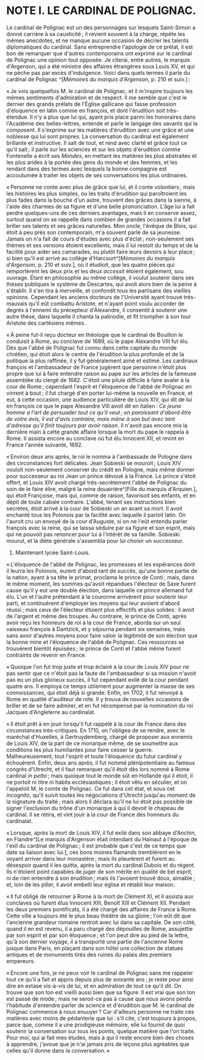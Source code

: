 # NOTE I. LE CARDINAL DE POLIGNAC.

Le cardinal de Polignac est un des personnages sur lesquels Saint-Simon a
donné carrière à sa causticité ; il revient souvent à la charge, répète les
mêmes anecdotes, et ne manque aucune occasion de décrier les talents
diplomatiques du cardinal. Sans entreprendre l'apologie de ce prélat, il est
bon de remarquer que d'autres contemporains ont exprimé sur le cardinal de
Polignac une opinion tout opposée. Je citerai, entre autres, le marquis
d'Argenson, qui a été ministre des affaires étrangères sous Louis XV, et qui
ne pèche pas par excès d'indulgence. Voici dans quels termes il parle du
cardinal de Polignac ^[*Mémoires du marquis d'Argenson*, p. 210 et suiv.] :

« Je vois quelquefois M. le cardinal de Polignac, et il m'inspire toujours les
mêmes sentiments d'admiration et de respect. Il me semble que c'est le dernier
des grands prélats de l'Église gallicane qui fasse profession d'éloquence en
latin comme en françois, et dont l'érudition soit très-étendue. Il n'y a plus
que lui qui, ayant pris place parmi les honoraires dans l'Académie des
belles-lettres, entende et parle le langage des savants qui la composent. Il
s'exprime sur les matières d'érudition avec une grâce et une noblesse qui lui
sont propres. La conversation du cardinal est également brillante et
instructive. Il sait de tout, et rend avec clarté et grâce tout ce qu'il sait ;
il parle sur les sciences et sur les objets d'érudition comme Fontenelle a
écrit ses *Mondes*, en mettant les matières les plus abstraites et les plus
arides à la portée des gens du monde et des femmes, et les rendant dans des
termes avec lesquels la bonne compagnie est accoutumée à traiter les objets de
ses conversations les plus ordinaires.

« Personne ne conte avec plus de grâce que lui, et il conte volontiers ; mais
les histoires les plus simples, ou les traits d'érudition qui paroîtroient les
plus fades dans la bouche d'un autre, trouvent des grâces dans la sienne, à
l'aide des charmes de sa figure et d'une belle prononciation. L'âge lui a fait
perdre quelques-uns de ces derniers avantages, mais il en conserve assez,
surtout quand on se rappelle dans combien de grandes occasions il a fait
briller ses talents et ses grâces naturelles. Mon oncle, l'évêque de Blois,
qui étoit à peu près son contemporain, m'a souvent parlé de sa jeunesse.
Jamais on n'a fait de cours d'études avec plus d'éclat ; non-seulement ses
thèmes et ses versions étoient excellents, mais il lui restoit du temps et de
la facilité pour aider ses camarades, ou plutôt faire leurs devoirs à leur
place ; si bien qu'il est arrivé au collège d'Harcourt^[*Mémoires du marquis
d'Argenson*, p. 210 et suiv.], où il étudioit, que les quatre pièces qui
remportèrent les deux prix et les deux *accessit* étoient également, sou
ouvrage. Étant en philosophie au même collège, il voulut soutenir dans ses
thèses publiques le système de Descartes, qui avoit alors bien de la peine à
s'établir. Il s'en tira à merveille, et confondit tous les partisans des
vieilles opinions. Cependant les anciens docteurs de l'Université ayant trouvé
très-mauvais qu'il eût combattu Aristote, et n'ayant point voulu accorder de
degrés à l'ennemi du précepteur d'Alexandre, il consentit à soutenir une autre
thèse, dans laquelle il chanta la palinodie, et fit triompher à son tour
Aristote des cartésiens mêmes.

« À peine fut-il reçu docteur en théologie que le cardinal de Bouillon le
conduisit à Rome, au conclave de 1689, où le pape Alexandre VIII fut élu. Dès
que l'abbé de Polignac fut connu dans cette capitale du monde chrétien, qui
étoit alors le centre de l'érudition la plus profonde et de la politique la
plus raffinée, il y fut généralement aimé et estimé. Les cardinaux françois et
l'ambassadeur de France jugèrent que personne n'étoit plus propre que lui à
faire entendre raison au pape sur les articles de la fameuse assemblée du
clergé de 1682. C'étoit une pilule difficile à faire avaler à la cour de Rome ;
cependant l'esprit et l'éloquence de l'abbé de Polignac en vinrent à bout ; il
fut chargé d'en porter lui-même la nouvelle en France, et eut, à cette
occasion, une audience particulière de Louis XIV, qui dit de lui en françois
ce que le pape Alexandre VIII avoit dit en italien : *Ce jeune homme a l'art de
persuader tout ce qu'il veut ; en paroissant d'abord être de votre avis, il est
d'avis contraire, mais mène à son but avec tant d'adresse qu'il finit toujours
par avoir raison*. Il n'avoit pas encore mis la dernière main à cette grande
affaire lorsque la mort du pape le rappela à Rome. Il assista encore au
conclave où fut élu Innocent XII, et revint en France l'année suivante, 1692.

« Environ deux ans après, le roi le nomma à l'ambassade de Pologne dans des
circonstances fort délicates. Jean Sobieski se mouroit ; Louis XIV vouloit
non-seulement conserver du crédit en Pologne, mais même donner pour successeur
au roi Jean un prince dévoué à la France. Le prince s'étoit offert, et Louis
XIV avoit chargé très-secrètement l'abbé de Polignac du soin de le faire
élire, malgré la reine douairière^[Fille du marquis d'Arquien.], qui étoit
Françoise, mais qui, comme de raison, favorisoit ses enfants, et en dépit de
toute cabale contraire. L'abbé, tenant ses instructions bien secrètes, étoit
arrivé à la cour de Sobieski un an avant sa mort. Il avoit enchanté tous les
Polonois par la facilité avec laquelle il parloit latin. On l'auroit cru un
envoyé de la cour d'Auguste, si on ne l'eût entendu parler françois avec la
reine, qui se laissa séduire par sa figure et son esprit, mais qui ne pouvoit
pas renoncer pour lui à l'intérêt de sa famille. Sobieski mourut, et la diète
générale s'assembla pour lui choisir un successeur.

1. Maintenant lycée Saint-Louis.

« L'éloquence de l'abbé de Polignac, les promesses et les espérances dont il
leurra les Polonois, eurent d'abord tant de succès, qu'une bonne partie de la
nation, ayant à sa tête le primat, proclama le prince de Conti ; mais, dans le
même moment, les sommes qu'avoit répandues l'électeur de Saxe furent cause
qu'il y eut une double élection, dans laquelle ce prince allemand fut élu.
L'un et l'autre prétendant à la couronne arrivèrent pour soutenir leur parti,
et continuèrent d'employer les moyens qui leur avoient d'abord réussi ; mais
ceux de l'électeur étoient plus effectifs et plus solides : il avoit de
l'argent et même des troupes. Au contraire, le prince de Conti, après avoir
reçu les honneurs de roi à la cour de France, aborda sur un seul vaisseau
françois à Dantzick, et y séjourna pendant six semaines, mais sans avoir
d'autres moyens pour faire valoir la légitimité de son élection que la bonne
mine et l'éloquence de l'abbé de Polignac. Ces ressources se trouvèrent
bientôt épuisées ; le prince de Conti et l'abbé même furent contraints de
revenir en France.

« Quoique l'on fut trop juste et trop éclairé à la cour de Louis XIV pour ne
pas sentir que ce n'étoit pas la faute de l'ambassadeur si sa mission n'avoit
pas eu un plus glorieux succès, il fut cependant exilé de la cour pendant
quatre ans. Il employa ce temps utilement pour augmenter la masse de ses
connoissances, qui étoit déjà si grande. Enfin, en 1702, il fut renvoyé à Rome
en qualité d'auditeur de rote. Il y trouva de nouvelles occasions de briller
et de se faire admirer, et en fut récompensé par la nomination du roi Jacques
d'Angleterre au cardinalat.

« Il étoit prêt à en jouir lorsqu'il fut rappelé à la cour de France dans des
circonstances très-critiques. En 1710, on l'obligea de se rendre, avec le
maréchal d'Huxelles, à Gertruydemberg, chargé de proposer aux ennemis de Louis
XIV, de la part de ce monarque même, de se soumettre aux conditions les plus
humiliantes pour faire cesser la guerre. Malheureusement, tout l'esprit et
toute l'éloquence du futur cardinal y échouèrent. Enfin, deux ans après, il
fut nommé plénipotentiaire au fameux congrès d'Utrecht, et il faut remarquer
qu'il étoit dès lors nommé à Rome cardinal *in petto* ; mais quoique tout le
monde sût en Hollande qui il étoit, il ne portoit ni titre ni habits
ecclésiastiques ; il étoit vêtu en séculier, et on l'appeloit M. le comte de
Polignac. Ce fut dans cet état, et sous cet *incognito*, qu'il suivit toutes
les négociations d'Utrecht jusqu'au moment de la signature du traité ; mais
alors il déclara qu'il ne lui étoit pas possible de signer l'exclusion du
trône d'un monarque à qui il devoit le chapeau de cardinal. Il se retira, et
vint jouir à la cour de France des honneurs du cardinalat.

« Lorsque, après la mort de Louis XIV, il fut exilé dans son abbaye d'Anchin,
en Flandre^[Le marquis d'Argenson était intendant du Hainaut à l'époque de
l'exil du cardinal de Polignac ; il est probable que c'est de ce temps que date
sa liaison avec lui.], ces bons moines flamands tremblèrent en le voyant
arriver dans leur monastère ; mais ils pleurèrent et furent au désespoir quand
il les quitta, après la mort du cardinal Dubois et du régent. Ils n'étoient
point capables de juger de son mérite en qualité de bel esprit, ni de rien
entendre à son érudition ; mais ils l'avoient trouvé doux, aimable ; et, loin de
les piller, il avoit embelli leur église et rétabli leur maison.

« Il fut obligé de retourner à Rome à la mort de Clément XI, et il assista aux
conclaves où furent élus Innocent XIII, Benoît XIII et Clément XII. Pendant
les deux premiers pontificats, il a été chargé des affaires de France à Rome.
Cette ville a toujours été le plus beau théâtre de sa gloire ; l'on eût dit que
l'ancienne grandeur romaine rentroit avec lui dans sa capitale. De son côté,
quand il en est revenu, il a paru chargé des dépouilles de Rome, assujettie
par son esprit et par son éloquence ; et l'on peut dire au pied de la lettre,
qu'à son dernier voyage, il a transporté une partie de l'ancienne Rome jusque
dans Paris, en plaçant dans son hôtel une collection de statues antiques et de
monuments tirés des ruines du palais des premiers empereurs.

« Encore une fois, je ne peux voir le cardinal de Polignac sans me rappeler
tout ce qu'il a fait et appris depuis plus de soixante ans ; je reste pour
ainsi dire en extase vis-à-vis de lui, et en admiration de tout ce qu'il dit.
On trouve que son ton est vieilli aussi bien que sa figure. Il est vrai que
son ton est passé de mode ; mais ne seroit-ce pas à cause que nous avons perdu
l'habitude d'entendre parler de science et d'érudition que M. le cardinal de
Polignac commence à nous enuuyer ? Car d'ailleurs personne ne traite ces
matières avec moins de pédanterie que lui : s'il cite, c'est toujours à propos,
parce que, comme il a une prodigieuse mémoire, elle lui fournit de quoi
soutenir la conversation sur tous les points, quelque matière que l'on traite.
Pour moi, qui ai fait mes études, mais à qui il reste encore bien des choses à
apprendre, j'avoue que je n'ai jamais pris de leçons plus agréables que celles
qu'il donne dans la conversation. »
